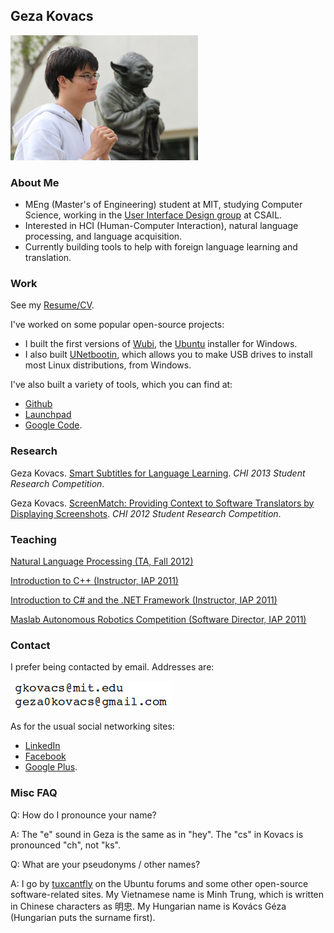 ## Geza Kovacs

![Picture](geza.png)

### About Me

* MEng (Master's of Engineering) student at MIT, studying Computer Science, working in the [User Interface Design group](http://groups.csail.mit.edu/uid/) at CSAIL.
* Interested in HCI (Human-Computer Interaction), natural language processing, and language acquisition.
* Currently building tools to help with foreign language learning and translation.

### Work

See my [Resume/CV](resume.pdf).

I've worked on some popular open-source projects:
* I built the first versions of [Wubi](http://wubi.sourceforge.net/), the [Ubuntu](http://www.ubuntu.com/) installer for Windows.
* I also built [UNetbootin](http://unetbootin.sourceforge.net/), which allows you to make USB drives to install most Linux distributions, from Windows.

I've also built a variety of tools, which you can find at:
* [Github](http://github.com/gkovacs)
* [Launchpad](http://launchpad.net/~gezakovacs)
* [Google Code](http://code.google.com/u/115256740026582893742/).

### Research

Geza Kovacs. [Smart Subtitles for Language Learning](http://groups.csail.mit.edu/uid/other-pubs/chi2013-smartsubs.pdf). *CHI 2013 Student Research Competition*.

Geza Kovacs. [ScreenMatch: Providing Context to Software Translators by Displaying Screenshots](http://groups.csail.mit.edu/uid/other-pubs/chi2012-screenshots-for-translation-context.pdf). *CHI 2012 Student Research Competition*.

### Teaching

[Natural Language Processing (TA, Fall 2012)](http://web.mit.edu/6.863/www/fall2012/)

[Introduction to C++ (Instructor, IAP 2011)](http://ocw.mit.edu/courses/electrical-engineering-and-computer-science/6-096-introduction-to-c-january-iap-2011/)

[Introduction to C# and the .NET Framework (Instructor, IAP 2011)](http://iap-csharp.github.com/)

[Maslab Autonomous Robotics Competition (Software Director, IAP 2011)](http://maslab.mit.edu/2011/wiki/Maslab_2011)

### Contact

I prefer being contacted by email. Addresses are:

<a href="http://mailhide.recaptcha.net/d?k=01MD79eS6fZEZmWjK6-0Glug==&c=2irEYBIiPVAay_dxdqlOocX4GmD7ssuBeGFr44MUN9I=" target="_blank" onclick="window.open('http://mailhide.recaptcha.net/d?k=01MD79eS6fZEZmWjK6-0Glug==&c=2irEYBIiPVAay_dxdqlOocX4GmD7ssuBeGFr44MUN9I=', '', 'toolbar=0,scrollbars=0,location=0,statusbar=0,menubar=0,resizable=0,width=500,height=300'); return false;"><img src="mail.png" alt="click to reveal mail" title="click to reveal mail" /></a>

As for the usual social networking sites:
* [LinkedIn](http://www.linkedin.com/pub/geza-kovacs/10/189/1)
* [Facebook](http://www.facebook.com/gkovacs)
* [Google Plus](https://plus.google.com/115256740026582893742).

### Misc FAQ

Q: How do I pronounce your name?

A: The "e" sound in Geza is the same as in "hey". The "cs" in Kovacs is pronounced "ch", not "ks".

Q: What are your pseudonyms / other names?

A: I go by [tuxcantfly](http://ubuntuforums.org/member.php?u=79823) on the Ubuntu forums and some other open-source software-related sites. My Vietnamese name is Minh Trung, which is written in Chinese characters as 明忠. My Hungarian name is Kovács Géza (Hungarian puts the surname first).
